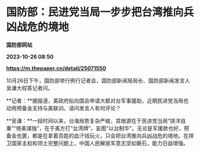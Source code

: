 # 国防部：民进党当局一步步把台湾推向兵凶战危的境地
**国防部网站**

**2023-10-26 08:50**

**https://m.thepaper.cn/detail/25071550**

10月26日下午，国防部举行例行记者会，国防部新闻局局长、国防部新闻发言人吴谦大校答记者问。

**记者：**据报道，美政府拟向国会申请大额对台军事援助，近期民进党当局也动用预备金支持与美联训。请问发言人有何评论？

**吴谦：**一段时间以来，台海局势复杂严峻，其根源在于民进党当局“挟洋自重”“倚美谋独”，在于美方打“台湾牌”，妄图“以台制华”。无论是军援款也好，预备金也罢，都是在拿着百姓的血汗钱玩火，只会把台湾推向兵凶战危的境地。在捍卫国家主权和领土完整问题上，中国人民解放军意志坚如磐石，能力日益增强。